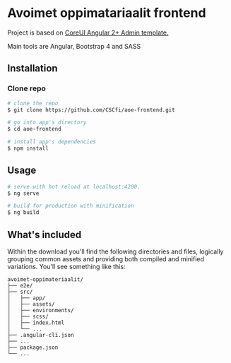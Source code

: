 # Avoimet oppimatariaalit frontend

Project is based on [CoreUI Angular 2+ Admin template.](https://github.com/coreui/coreui-free-angular-admin-template)

Main tools are Angular, Bootstrap 4 and SASS

## Installation

### Clone repo

``` bash
# clone the repo
$ git clone https://github.com/CSCfi/aoe-frontend.git

# go into app's directory
$ cd aoe-frontend

# install app's dependencies
$ npm install
```

## Usage

``` bash
# serve with hot reload at localhost:4200.
$ ng serve

# build for production with minification
$ ng build
```

## What's included

Within the download you'll find the following directories and files, logically grouping common assets and providing both compiled and minified variations. You'll see something like this:

```
avoimet-oppimateriaalit/
├── e2e/
├── src/
│   ├── app/
│   ├── assets/
│   ├── environments/
│   ├── scss/
│   ├── index.html
│   └── ...
├── .angular-cli.json
├── ...
├── package.json
└── ...
```

